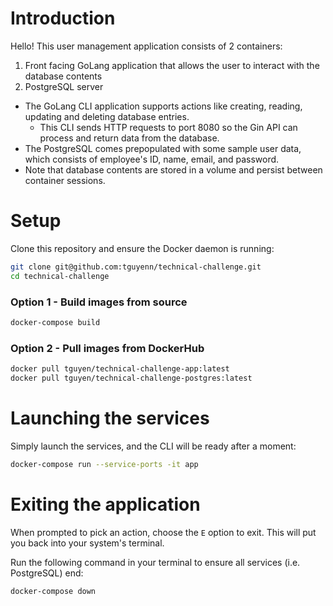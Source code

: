 # Introduction

Hello! This user management application consists of 2 containers:
1. Front facing GoLang application that allows the user to interact with the database contents
1. PostgreSQL server

* The GoLang CLI application supports actions like creating, reading, updating and deleting database entries.
    * This CLI sends HTTP requests to port 8080 so the Gin API can process and return data from the database.
* The PostgreSQL comes prepopulated with some sample user data, which consists of employee's ID, name, email, and password. 
* Note that database contents are stored in a volume and persist between container sessions.

# Setup
Clone this repository and ensure the Docker daemon is running:
```bash
git clone git@github.com:tguyenn/technical-challenge.git
cd technical-challenge
```

### Option 1 - Build images from source
```bash
docker-compose build
```

### Option 2 - Pull images from DockerHub
```bash
docker pull tguyen/technical-challenge-app:latest
docker pull tguyen/technical-challenge-postgres:latest
```

# Launching the services
Simply launch the services, and the CLI will be ready after a moment:
```bash
docker-compose run --service-ports -it app
```

# Exiting the application
When prompted to pick an action, choose the `E` option to exit. This will put you back into your system's terminal.

Run the following command in your terminal to ensure all services (i.e. PostgreSQL) end:
```bash
docker-compose down
```
